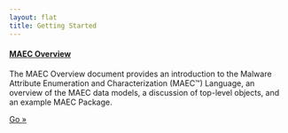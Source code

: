 ```yaml
---
layout: flat
title: Getting Started
---
```


<div class="row">
  <div class="col-md-6 getting-started-left">
    <div class="well">
      <h4><a href="http://maecproject.github.io/documentation/overview/MAEC_Overview.pdf" target="_blank">MAEC Overview</a></h4>
      <p>The MAEC Overview document provides an introduction to the Malware Attribute Enumeration and Characterization (MAEC™) Language, an overview of the MAEC data models, a discussion of top-level objects, and an example MAEC Package.  </p>
      <a class="btn btn-primary" href="documentation/overview/">Go »</a>
    </div>
  </div>
</div>
